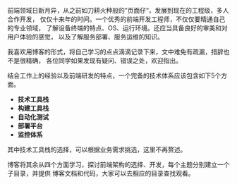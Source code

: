 前端领域日新月异，从之前如刀耕火种般的”页面仔“，发展到现在的工程级，多人合作开发，
仅仅十来年的时间。一个优秀的前端开发工程师，不仅仅要精通自己的专业领域，
了解设备终端的特点、OS、运行环境。还应当具备良好的审美和对用户体验的感觉，
以及了解服务部署、服务运维的知识。

我喜欢用博客的形式，将自己学习的点点滴滴记录下来，文中难免有疏漏，措辞也不是很精确，
各位同学如果发现有疑问、错误之处，欢迎指出。

结合工作上的经验以及前端研发的特点，一个完备的技术体系应该包含如下5个方面。
- **技术工具栈**
- **构建工具栈**
- **自动化测试**
- **部署平台**
- **监控体系**

其中技术工具栈的选择，可以根据业务需求挑选，这里不再赘述。

博客将其余从四个方面学习，探讨前端架构的选择、开发，每个主题分别建立一个子目录，并提供
博客文档和代码，大家可以去相应的目录查找观看。


